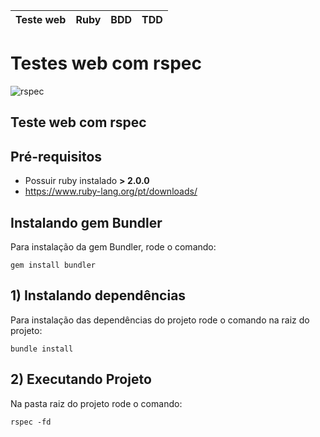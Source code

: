 Teste web | Ruby | BDD | TDD
----------| -----|-----|-----
# Testes web com rspec #
![rspec](https://www.plutora.com/wp-content/uploads/2019/01/rspec.jpg)
## Teste web com rspec ##

## Pré-requisitos

* Possuir ruby instalado **> 2.0.0**
* https://www.ruby-lang.org/pt/downloads/

## Instalando gem Bundler
Para instalação da gem Bundler, rode o comando:
```shell
gem install bundler
```

## 1)  Instalando dependências ##
Para instalação das dependências do projeto rode o comando na raiz do projeto:
```shell
bundle install
```

## 2) Executando Projeto ##
Na pasta raiz do projeto rode o comando:
```shell
rspec -fd
```

